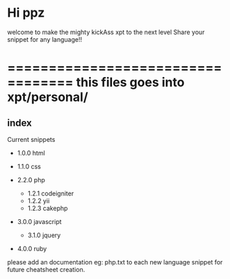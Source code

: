 # Hi ppz

welcome to make the mighty kickAss xpt to the next level 
Share your snippet for any language!!

 ==================================
 this files goes into xpt/personal/
 ==================================

## index
Current snippets
+ 1.0.0 html
+ 1.1.0 css

+ 2.2.0 php
    - 1.2.1 codeigniter
    - 1.2.2 yii
    - 1.2.3 cakephp

+ 3.0.0 javascript
    - 3.1.0 jquery

+ 4.0.0 ruby

please add an documentation eg: php.txt to each new language snippet for future cheatsheet creation. 
